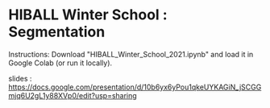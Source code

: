 # HIBALL Winter School : Segmentation

Instructions: Download "HIBALL_Winter_School_2021.ipynb" and load it in Google Colab (or run it locally). 

slides : https://docs.google.com/presentation/d/10b6yx6yPou1qkeUYKAGiN_jSCGGmjq6U2gL1y88XVp0/edit?usp=sharing
